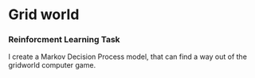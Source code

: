 # Grid world 

### Reinforcment Learning Task

I create a Markov Decision Process model, that can find a way out of the gridworld computer game.
